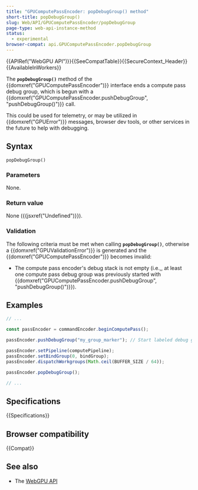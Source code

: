 ```yaml
---
title: "GPUComputePassEncoder: popDebugGroup() method"
short-title: popDebugGroup()
slug: Web/API/GPUComputePassEncoder/popDebugGroup
page-type: web-api-instance-method
status:
  - experimental
browser-compat: api.GPUComputePassEncoder.popDebugGroup
---
```


{{APIRef("WebGPU API")}}{{SeeCompatTable}}{{SecureContext_Header}}{{AvailableInWorkers}}

The **`popDebugGroup()`** method of the
{{domxref("GPUComputePassEncoder")}} interface ends a compute pass debug group, which is begun with a {{domxref("GPUComputePassEncoder.pushDebugGroup", "pushDebugGroup()")}} call.

This could be used for telemetry, or may be utilized in {{domxref("GPUError")}} messages, browser dev tools, or other services in the future to help with debugging.

## Syntax

```js-nolint
popDebugGroup()
```

### Parameters

None.

### Return value

None ({{jsxref("Undefined")}}).

### Validation

The following criteria must be met when calling **`popDebugGroup()`**, otherwise a {{domxref("GPUValidationError")}} is generated and the {{domxref("GPUComputePassEncoder")}} becomes invalid:

- The compute pass encoder's debug stack is not empty (i.e.,, at least one compute pass debug group was previously started with {{domxref("GPUComputePassEncoder.pushDebugGroup", "pushDebugGroup()")}}).

## Examples

```js
// ...

const passEncoder = commandEncoder.beginComputePass();

passEncoder.pushDebugGroup("my_group_marker"); // Start labeled debug group

passEncoder.setPipeline(computePipeline);
passEncoder.setBindGroup(0, bindGroup);
passEncoder.dispatchWorkgroups(Math.ceil(BUFFER_SIZE / 64));

passEncoder.popDebugGroup();

// ...
```

## Specifications

{{Specifications}}

## Browser compatibility

{{Compat}}

## See also

- The [WebGPU API](/en-US/docs/Web/API/WebGPU_API)
